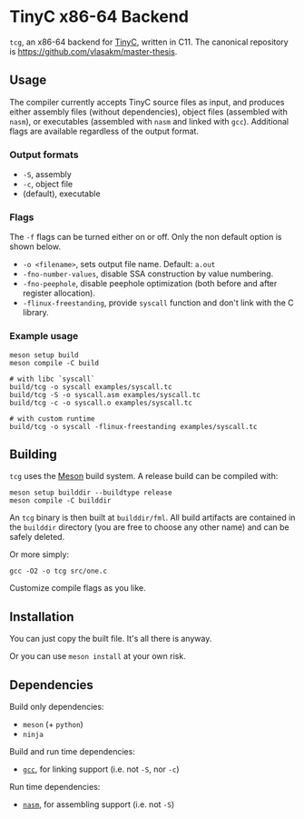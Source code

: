 # TinyC x86-64 Backend

`tcg`, an x86-64 backend for
[TinyC](https://gitlab.fit.cvut.cz/NI-GEN/ni-gen-23), written in C11. The
canonical repository is https://github.com/vlasakm/master-thesis.

## Usage

The compiler currently accepts TinyC source files as input, and produces either
assembly files (without dependencies), object files (assembled with `nasm`), or
executables (assembled with `nasm` and linked with `gcc`). Additional flags are
available regardless of the output format.

### Output formats

- `-S`, assembly
- `-c`, object file
- (default), executable

### Flags

The `-f` flags can be turned either on or off. Only the non default option is shown below.

- `-o <filename>`, sets output file name. Default: `a.out`
- `-fno-number-values`, disable SSA construction by value numbering.
- `-fno-peephole`, disable peephole optimization (both before and after register allocation).
- `-flinux-freestanding`, provide `syscall` function and don't link with the C library.

### Example usage

```
meson setup build
meson compile -C build

# with libc `syscall`
build/tcg -o syscall examples/syscall.tc
build/tcg -S -o syscall.asm examples/syscall.tc
build/tcg -c -o syscall.o examples/syscall.tc

# with custom runtime
build/tcg -o syscall -flinux-freestanding examples/syscall.tc
```

## Building

`tcg` uses the [Meson](https://mesonbuild.com/) build system. A release build
can be compiled with:

```
meson setup builddir --buildtype release
meson compile -C builddir
```

An `tcg` binary is then built at `builddir/fml`. All build artifacts are
contained in the `builddir` directory (you are free to choose any other name)
and can be safely deleted.

Or more simply:

```
gcc -O2 -o tcg src/one.c
```

Customize compile flags as you like.

## Installation

You can just copy the built file. It's all there is anyway.

Or you can use `meson install` at your own risk.

## Dependencies

Build only dependencies:

 - `meson` (+ `python`)
 - `ninja`

Build and run time dependencies:

 - [`gcc`](https://gcc.gnu.org/), for linking support (i.e. not `-S`, nor `-c`)

Run time dependencies:

 - [`nasm`](https://www.nasm.us/), for assembling support (i.e. not `-S`)
